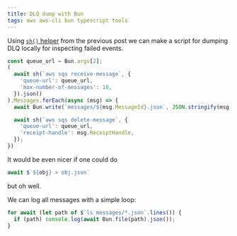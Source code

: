 ```yaml
---
title: DLQ dump with Bun
tags: aws aws-cli bun typescript tools
---
```


Using [`sh()` helper](/bun-shell-multiline) from the previous post we can make a script for 
dumping DLQ locally for inspecting failed events.

```typescript
const queue_url = Bun.argv[2];
(
  await sh(`aws sqs receive-message`, {
    'queue-url': queue_url,
    'max-number-of-messages': 10,
  }).json()
).Messages.forEach(async (msg) => {
  await Bun.write(`messages/${msg.MessageId}.json`, JSON.stringify(msg, null, 2));

  await sh(`aws sqs delete-message`, {
    'queue-url': queue_url,
    'receipt-handle': msg.ReceiptHandle,
  });
})
```

It would be even nicer if one could do

```typescript
await $`${obj} > obj.json`
```

but oh well.

We can log all messages with a simple loop:

```typescript
for await (let path of $`ls messages/*.json`.lines()) {
  if (path) console.log(await Bun.file(path).json());
}
```
